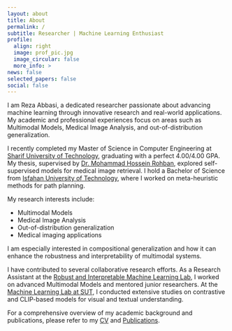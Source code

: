 ```yaml
---
layout: about
title: About
permalink: /
subtitle: Researcher | Machine Learning Enthusiast
profile:
  align: right
  image: prof_pic.jpg
  image_circular: false
  more_info: >
news: false
selected_papers: false
social: false
---
```


I am Reza Abbasi, a dedicated researcher passionate about advancing machine learning through innovative research and real-world applications. My academic and professional experiences focus on areas such as Multimodal Models, Medical Image Analysis, and out-of-distribution generalization.

I recently completed my Master of Science in Computer Engineering at [Sharif University of Technology](https://en.sharif.ir/), graduating with a perfect 4.00/4.00 GPA. My thesis, supervised by [Dr. Mohammad Hossein Rohban](https://sharif.ir/~rohban/), explored self-supervised models for medical image retrieval. I hold a Bachelor of Science from [Isfahan University of Technology](https://english.iut.ac.ir/), where I worked on meta-heuristic methods for path planning.

My research interests include:
- Multimodal Models 
- Medical Image Analysis 
- Out-of-distribution generalization  
- Medical imaging applications

I am especially interested in compositional generalization and how it can enhance the robustness and interpretability of multimodal systems.

I have contributed to several collaborative research efforts. As a Research Assistant at the [Robust and Interpretable Machine Learning Lab](https://rohban-lab.github.io/), I worked on advanced Multimodal Models and mentored junior researchers. At the [Machine Learning Lab at SUT](http://mll.ce.sharif.edu/), I conducted extensive studies on contrastive and CLIP-based models for visual and textual understanding.

For a comprehensive overview of my academic background and publications, please refer to my [CV](https://abbasireza.github.io/assets/pdf/Reza_Abbasi_CV.pdf) and [Publications](https://abbasireza.github.io/publications/).

